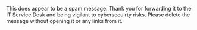 This does appear to be a spam message. Thank you for forwarding it to the IT Service Desk and being vigilant to cybersecuirty risks. Please delete the message without opening it or any links from it.
